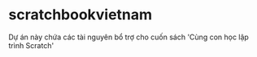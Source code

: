 # scratchbookvietnam
Dự án này chứa các tài nguyên bổ trợ cho cuốn sách 'Cùng con học lập trình Scratch'
